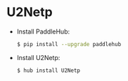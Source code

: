 # U2Netp
* Install PaddleHub: 

    ```bash
    $ pip install --upgrade paddlehub
    ```

* Install U2Netp: 

    ```bash
    $ hub install U2Netp
    ```
